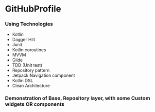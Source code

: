 # GitHubProfile


### Using Technologies ###

* Kotlin
* Dagger Hilt
* Junit
* Kotlin coroutines
* MVVM
* Glide
* TDD (Unit test)
* Repository pattern 
* Jetpack Navigation component
* Kotlin DSL
* Clean Architecture 

### Demonstration of Base, Repository layer, with some Custom widgets OR components ###
